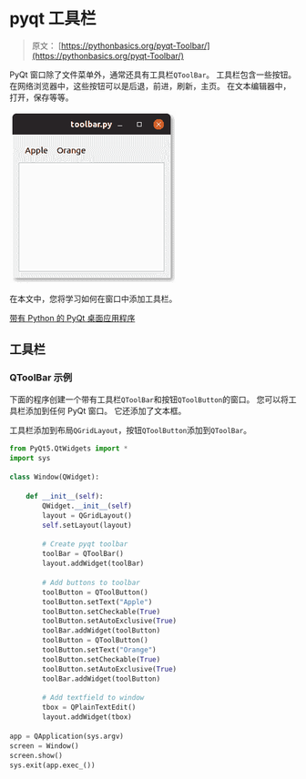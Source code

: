 # pyqt 工具栏

> 原文： [https://pythonbasics.org/pyqt-Toolbar/](https://pythonbasics.org/pyqt-Toolbar/)

PyQt 窗口除了文件菜单外，通常还具有工具栏`QToolBar`。 工具栏包含一些按钮。 在网络浏览器中，这些按钮可以是后退，前进，刷新，主页。 在文本编辑器中，打开，保存等等。

![qt toolbar pyqt](img/c0ebe078f580acf33bdbd871884e2a85.jpg)

在本文中，您将学习如何在窗口中添加工具栏。


[带有 Python 的 PyQt 桌面应用程序](https://gum.co/pysqtsamples)

## 工具栏

### QToolBar 示例

下面的程序创建一个带有工具栏`QToolBar`和按钮`QToolButton`的窗口。 您可以将工具栏添加到任何 PyQt 窗口。 它还添加了文本框。

工具栏添加到布局`QGridLayout`，按钮`QToolButton`添加到`QToolBar`。

```py
from PyQt5.QtWidgets import *
import sys

class Window(QWidget):

    def __init__(self):
        QWidget.__init__(self)
        layout = QGridLayout()
        self.setLayout(layout)

        # Create pyqt toolbar
        toolBar = QToolBar()
        layout.addWidget(toolBar)

        # Add buttons to toolbar
        toolButton = QToolButton()
        toolButton.setText("Apple")
        toolButton.setCheckable(True)
        toolButton.setAutoExclusive(True)
        toolBar.addWidget(toolButton)
        toolButton = QToolButton()
        toolButton.setText("Orange")
        toolButton.setCheckable(True)
        toolButton.setAutoExclusive(True)
        toolBar.addWidget(toolButton)

        # Add textfield to window
        tbox = QPlainTextEdit()
        layout.addWidget(tbox)

app = QApplication(sys.argv)
screen = Window()
screen.show()
sys.exit(app.exec_())

```